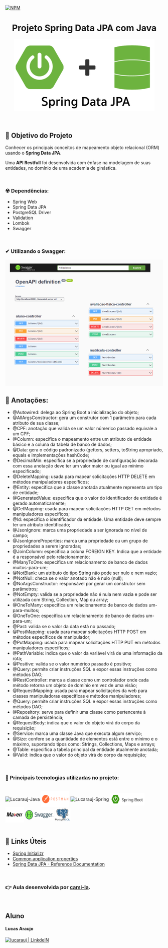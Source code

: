 [![NPM](https://img.shields.io/npm/l/react)](https://github.com/lucarauj/Spring-Data-JPA-com-Java/blob/main/LICENSE)

<h1 align="center">Projeto Spring Data JPA com Java </h1>

<p align="center"><img width="450px" src="https://github.com/lucarauj/assets/blob/main/Spring%20Data%20JPA.png" /></p>

<br> 

<h2>🎯 Objetivo do Projeto</h2>
<p>Conhecer os principais conceitos de mapeamento objeto relacional (ORM) usando o <strong>Spring Data JPA</strong>. 
<p> Uma <strong>API Restfull</strong> foi desenvolvida com ênfase na modelagem de suas entidades, no domínio de uma academia de ginástica.</p>

<br> 

### ☢ Dependências:

- Spring Web
- Spring Data JPA
- PostgreSQL Driver
- Validation
- Lombok
- Swagger

<br> 

### ✔ Utilizando o Swagger:

<img width="800px" src="https://github.com/lucarauj/Spring-Data-JPA-com-Java/blob/main/src/images/Swagger.png"/>

<br> 

## 📝 Anotações:

- @Autowired: delega ao Spring Boot a inicialização do objeto;
- @AllArgsConstructor: gera um construtor com 1 parâmetro para cada atributo de sua classe;
- @CPF: anotação que valida se um valor númerico passado equivale a um CPF;
- @Column: especifica o mapeamento entre um atributo de entidade básico e a coluna da tabela de banco de dados;
- @Data: gera o código padronizado (getters, setters, toString apropriado, equals e implementações hashCode;
- @DecimalMin: especifica se a propriedade de configuração decorada com essa anotação deve ter um valor maior ou igual ao mínimo especificado;
- @DeleteMapping: usada para mapear solicitações HTTP DELETE em métodos manipuladores específicos;
- @Entity: especifica que a classe anotada atualmente representa um tipo de entidade;
- @GeneratedValue: especifica que o valor do identificador de entidade é gerado automaticamente;
- @GetMapping: usada para mapear solicitações HTTP GET em métodos manipuladores específicos;
- @Id: especifica o identificador da entidade. Uma entidade deve sempre ter um atributo identificado;
- @JsonIgnore: marca uma propriedade a ser ignorada no nível de campo;
- @JsonIgnoreProperties: marca uma propriedade ou um grupo de propriedades a serem ignoradas;
- @JoinColumn: especifica a coluna FOREIGN KEY. Indica que a entidade é a responsável pelo relacionamento;
- @ManyToOne: especifica um relacionamento de banco de dados muitos-para-um;
- @NotBlank: um atributo do tipo String não pode ser nulo e nem vazio;
- @NotNull: checa se o valor anotado não é nulo (null);
- @NoArgsConstructor: responsável por gerar um construtor sem parâmetros;
- @NotEmpty: valida se a propriedade não é nula nem vazia e pode ser utilizada com String, Collection, Map ou array;
- @OneToMany: especifica um relacionamento de banco de dados um-para-muitos;
- @OneToOne: especifica um relacionamento de banco de dados um-para-um;
- @Past: valida se o valor da data está no passado;
- @PostMapping: usada para mapear solicitações HTTP POST em métodos específicos de manipulador;
- @PutMapping: usada para mapear solicitações HTTP PUT em métodos manipuladores específicos;
- @PathVariable: indica que o valor da variável virá de uma informação da rota;
- @Positive: valida se o valor numérico passado é positivo;
- @Query: permite criar instruções SQL e expor essas instruções como métodos DAO;
- @RestController: marca a classe como um controlador onde cada método retorna um objeto de domínio em vez de uma visão;
- @RequestMapping: usada para mapear solicitações da web para classes manipuladoras especificas e métodos manipuladores;
- @Query: permite criar instruções SQL e expor essas instruções como métodos DAO;
- @Repository: serve para definir uma classe como pertencente à camada de persistência;
- @RequestBody: indica que o valor do objeto virá do corpo da requisição;
- @Service: marca uma classe Java que executa algum serviço;
- @Size: confere se a quantidade de elementos está entre o mínimo e o máximo, suportando tipos como: Strings, Collections, Maps e arrays;
- @Table: especifica a tabela principal da entidade atualmente anotada;
- @Valid: indica que o valor do objeto virá do corpo da requisição;

<br> 

### 🚀 Principais tecnologias utilizadas no projeto:

<div style="display: inline_block"><br>
<img align="center" alt="Lucarauj-Java" height="30" width="40" src="https://cdn.jsdelivr.net/gh/devicons/devicon/icons/java/java-original.svg">
<img align="center" alt="Lucarauj-Postman" height="50" width="90" src="https://github.com/lucarauj/assets/blob/main/postman.png">
<img align="center" alt="Lucarauj-Spring" height="30" width="40" src="https://cdn.jsdelivr.net/gh/devicons/devicon/icons/spring/spring-original.svg">
<img align="center" alt="Lucarauj-SpringBoot" height="40" width="110" src="https://github.com/lucarauj/assets/blob/main/SpringBoot.jpeg">
<img align="center" alt="Lucarauj-Maven" height="50" width="60" src="https://github.com/lucarauj/assets/blob/main/Maven-Apache.svg">
<img align="center" alt="Lucarauj-Swagger" height="30" width="90" src="https://github.com/lucarauj/assets/blob/main/Swagger.png">
<img align="center" alt="Lucarauj-Postgresql" height="40" width="50" src="https://github.com/lucarauj/assets/blob/main/postgresql.svg">
</div>

<br> 

<h2>🔗 Links Úteis</h2>
<ul>
    <li><a href="https://start.spring.io/#!type=maven-project&language=java&platformVersion=2.6.1&packaging=jar&jvmVersion=11&groupId=me.dio.academia&artifactId=academia-digital&name=academia-digital&description=Tutorial%20API%20RESTful%20modelando%20sistema%20de%20academia%20de%20gin%C3%A1stica&packageName=me.dio.academia.digital&dependencies=web,data-jpa,postgresql,validation,lombok">Spring Initializr</a></li>
    <li><a href="https://docs.spring.io/spring-boot/docs/2.0.x/reference/html/common-application-properties.html">Common application properties</a></li>
    <li><a href="https://docs.spring.io/spring-data/jpa/docs/current/reference/html/#jpa.repositories">Spring Data JPA - Reference Documentation</a></li>
</ul>

<br> 

### 👉 Aula desenvolvida por [cami-la](https://www.linkedin.com/in/cami-la/ "cami-la").

<br>

## Aluno

#### Lucas Araujo

<a href="https://www.linkedin.com/in/lucarauj"><img alt="lucarauj | LinkdeIN" width="40px" src="https://user-images.githubusercontent.com/43545812/144035037-0f415fc7-9f96-4517-a370-ccc6e78a714b.png" /></a>


